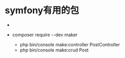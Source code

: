 # symfony有用的包

- 

- composer require --dev maker 
	- php bin/console make:controller PostController
	- php bin/console make:crud Post